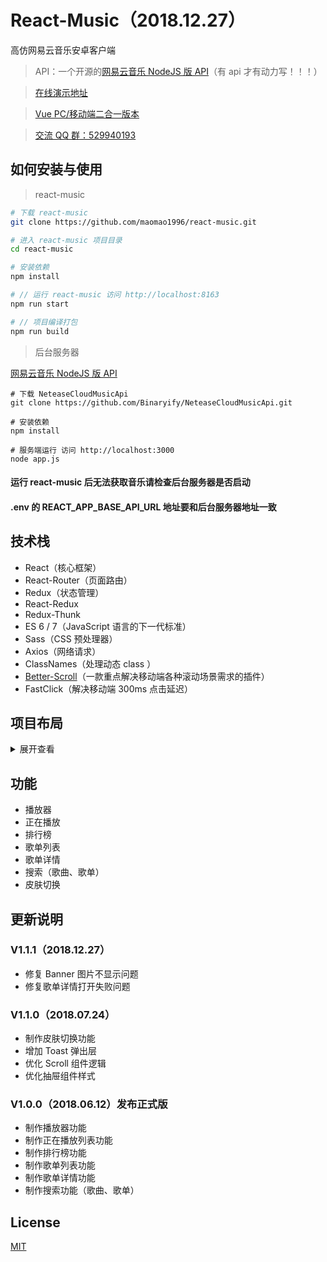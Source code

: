 # React-Music（2018.12.27）

高仿网易云音乐安卓客户端

> API：一个开源的[网易云音乐 NodeJS 版 API](https://binaryify.github.io/NeteaseCloudMusicApi)（有 api 才有动力写！！！）

> [在线演示地址](https://reactmusic.fe-mm.com)

> [Vue PC/移动端二合一版本](https://github.com/maomao1996/Vue-sihoyo.bieliPlayer)

> [交流 QQ 群：529940193](http://shang.qq.com/wpa/qunwpa?idkey=f8be1b627a89108ccfda9308720d2a4d0eb3306f253c5d3e8d58452e20b91129)

## 如何安装与使用

> react-music

```sh
# 下载 react-music
git clone https://github.com/maomao1996/react-music.git

# 进入 react-music 项目目录
cd react-music

# 安装依赖
npm install

# // 运行 react-music 访问 http://localhost:8163
npm run start

# // 项目编译打包
npm run build
```

> 后台服务器

[网易云音乐 NodeJS 版 API](https://binaryify.github.io/NeteaseCloudMusicApi)

```
# 下载 NeteaseCloudMusicApi
git clone https://github.com/Binaryify/NeteaseCloudMusicApi.git

# 安装依赖
npm install

# 服务端运行 访问 http://localhost:3000
node app.js
```

#### 运行 react-music 后无法获取音乐请检查后台服务器是否启动

#### .env 的 REACT_APP_BASE_API_URL 地址要和后台服务器地址一致

## 技术栈

-   React（核心框架）
-   React-Router（页面路由）
-   Redux（状态管理）
-   React-Redux
-   Redux-Thunk
-   ES 6 / 7（JavaScript 语言的下一代标准）
-   Sass（CSS 预处理器）
-   Axios（网络请求）
-   ClassNames（处理动态 class ）
-   [Better-Scroll](https://ustbhuangyi.github.io/better-scroll/#/zh)（一款重点解决移动端各种滚动场景需求的插件）
-   FastClick（解决移动端 300ms 点击延迟）

## 项目布局

<details>
<summary>展开查看</summary>
<pre><code>.
├── config                                          // webpack 配置文件
├── public                                          // 项目启动页面
├── scripts                                         // 脚本工具
├── screenshots                                     // 项目截图
├── src                                             // 项目源码目录
│   ├── api                                         // 数据交互
│   │   └── index.js
│   ├── assets                                      // 静态资源目录
│   │   └── images                                     // 图片目录
│   ├── base                                        // 公共基础组件目录
│   │   ├── columnList                              // 歌单基础列表组件 —— 列
│   │   ├── drawer                                  // 抽屉组件
│   │   ├── loading                                 // loading 组件
│   │   ├── notification                            // 通知组件（Toast）
│   │   ├── progress                                // 进度条拖动组件
│   │   ├── rowList                                 // 歌单列表基础组件 —— 行
│   │   ├── scroll                                  // 滚动组件
│   │   ├── slide                                   // slide 组件
│   │   ├── songlist                                // 歌曲列表基础组件
│   │   └── toast                                   // Toast 组件
│   ├── components                                  // 公共项目组件目录
│   │   ├── menu                                    // 菜单组件
│   │   ├── mm-header                               // 一级导航组件
│   │   ├── mm-nav                                  // 二级导航组件
│   │   ├── player                                  // 播放组件
│   │   └── search-list                             // 搜索列表详情组件
│   ├── model                                       // 数据模型目录
│   ├── pages                                       // 项目主页面目录
│   │   ├── discover                                // 发现页面
│   │   ├── playlist                                // 歌单详情页面
│   │   ├── search                                  // 搜索
│   │   ├── sheetlist                               // 歌单页面
│   │   ├── skin                                    // 皮肤切换页面
│   │   ├── toplist                                 // 排行榜页面
│   │   └── App.js                                  // 根组件
│   ├── store                                       // redux 目录
│   │   ├── actions.js                              // 配置 actions 方法
│   │   ├── actionTypes.js                          // 配置 actions 常量
│   │   ├── index.js                                // 引用 redux
│   │   └── reducers.js                             // 处理数据
│   ├── styles                                      // 样式表目录
│   │   ├── index.scss                              // 基础样式
│   │   ├── mixin.scss                              // 基础样式宏
│   │   ├── playCount.scss                          // 播放数量样式宏
│   │   ├── reset.css                               // 基础重置
│   │   └── var.scss                                // 基本变量
│   ├── utils                                       // 公共 Js 目录
│   │   └── utils.js                                // 公用 Js 方法
│   ├── config.js                                   // 基础配置
│   └── index.js                                    // 入口主文件
</code></pre>
</details>

## 功能

-   播放器
-   正在播放
-   排行榜
-   歌单列表
-   歌单详情
-   搜索（歌曲、歌单）
-   皮肤切换

## 更新说明

### V1.1.1（2018.12.27）

-   修复 Banner 图片不显示问题
-   修复歌单详情打开失败问题

### V1.1.0（2018.07.24）

-   制作皮肤切换功能
-   增加 Toast 弹出层
-   优化 Scroll 组件逻辑
-   优化抽屉组件样式

### V1.0.0（2018.06.12）发布正式版

-   制作播放器功能
-   制作正在播放列表功能
-   制作排行榜功能
-   制作歌单列表功能
-   制作歌单详情功能
-   制作搜索功能（歌曲、歌单）

## License

[MIT](https://github.com/maomao1996/react-music/blob/master/LICENSE)
